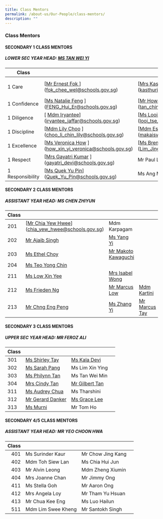 ```yaml
---
title: Class Mentors
permalink: /about-us/Our-People/class-mentors/
description: ""
---
```

### Class Mentors

#### SECONDARY 1 CLASS MENTORS

##### LOWER SEC YEAR HEAD: [MS TAN WEI YI](mailto:tan_wei_yi@schools.gov.sg)

| Class 	|  	|  	|  	|
|---	|---	|---	|---	|
| 1 Care 	| [[Mr Ernest Fok ](mailto:fok_chee_wel@schools.gov.sg)](fok_chee_wel@schools.gov.sg)	|  [[Mrs Kasthuri Davaraj](mailto:kasthuri_mahanthran@schools.gov.sg)](kasthuri_mahanthran@schools.gov.sg)	|  [[Ms Chen Weiling](mailto:chen_weiling@schools.gov.sg )](chen_weiling@schools.gov.sg )	|
| 1 Confidence 	| [[Ms Natalie Feng](mailto:FENG_Hui_Er@schools.gov.sg) ](FENG_Hui_Er@schools.gov.sg)	| [[Mr Howard Tan](mailto:tan_ching_hau_howard@schools.gov.sg)](tan_ching_hau_howard@schools.gov.sg) 	|  	|
| 1 Diligence 	|[ [Mdm Iryantee](mailto:iryantee_jaffar@schools.gov.sg)](iryantee_jaffar@schools.gov.sg)	| [[Ms Looi Tse Theng](mailto:looi_tse_theng@schools.gov.sg) ](looi_tse_theng@schools.gov.sg)	|  	|
| 1 Discipline 	| [[Mdm Lily Choo](mailto:choo_li_chin_lily@schools.gov.sg) ](choo_li_chin_lily@schools.gov.sg)	| [[Mdm Esther](mailto:makaisvery_esther_periak_a@schools.gov.sg)](makaisvery_esther_periak_a@schools.gov.sg)    	| 	|
| 1 Excellence 	| [[Ms Veronica How](mailto:how_xin_yi_veronica@schools.gov.sg) ](how_xin_yi_veronica@schools.gov.sg)	| [[Ms Brenda Lim](mailto:Lim_Jing_Qi_Brenda@schools.gov.sg)](Lim_Jing_Qi_Brenda@schools.gov.sg) 	|  	|
| 1 Respect 	| [[Mrs Gayatri Kumar](mailto:gayatri_devi@schools.gov.sg) ](gayatri_devi@schools.gov.sg)	| Mr Paul Lai 	|
| 1 Responsibility 	| [[Ms Quek Yu Pin](mailto:Quek_Yu_Pin@schools.gov.sg)](Quek_Yu_Pin@schools.gov.sg) 	| Ms Ang Meng Li

#### SECONDARY 2 CLASS MENTORS

##### ASSISTANT YEAR HEAD: MS CHEN ZHIYUN

| Class 	|  	|  	|  	|
|---	|---	|---	|---	|
| 201 	| [[Mr Chia Yew Hwee](mailto:chia_yew_hwee@schools.gov.sg)](chia_yew_hwee@schools.gov.sg)	|  Mdm Karpagam	|  	| 
| 202 	| [Mr Ajaib Singh](mailto:ajaib_singh_gurbachan_s@schools.gov.sg) 	|[Ms Yang Yi ](mailto:Yang_Yi@schools.gov.sg)	|  	| 
| 203 	|[ Ms Ethel Choy](mailto:choy_hui_zhen_ethel@schools.gov.sg) 	| [Mr Makoto Kawaguchi](mailto:makoto_kawaguchi@schools.gov.sg) 	|  	| 
| 204 	| [Ms Teo Yong Chin ](mailto:teo_yong_chin@schools.gov.sg)	|  	| 
| 211 	| [Ms Low Xin Yee ](mailto:low_xin_yee@schools.gov.sg)	| [Mrs Isabel Wong](mailto:lee_siew_min_isabel@schools.gov.sg) 	|  	| 
| 212 	| [Ms Frieden Ng](mailto:ng_chih_qing@schools.gov.sg) 	|[ Mr Marcus Low ](mailto:LOW_Xue_Kai_Marcus@schools.gov.sg)	| [Mdm Kartini ](mailto:kartini_djoeraemi@schools.gov.sg)
| 213 	| [Mr Chng Eng Peng](mailto:chng_eng_peng@schools.gov.sg) 	|[ Ms Zhang Yi](mailto:Zhang_Yi_A@schools.gov.sg) 	| [Mr Marcus Tay ](mailto:tay_hiong_kiat_marcus@schools.gov.sg) 	| Mr Senan |



#### SECONDARY 3 CLASS MENTORS

##### UPPER SEC YEAR HEAD: MR FEROZ ALI

| Class 	|  	|  	|  	|
|---	|---	|---	|---	|
| 301 	| [Ms Shirley Tay](mailto:Shirley_Tay@schools.gov.sg)	|  [Ms Kala Devi](mailto:kala_devi_santha_kumar@schools.gov.sg)	|  	|
| 302 	| [Ms Sarah Pang](mailto:Sarah_PANG_PEI_WEN@schools.gov.sg)	| Ms Lim Xin Ying 	|  	|
| 303 	|[ Ms Philynn Tan ](mailto:tan_hong_bee_philynn@schools.gov.sg)	| Ms Tan Wei Min 	|  	|
| 304 	|[ Mrs Cindy Tan ](mailto:yew_siew_ping_cindy@schools.gov.sg)	| [Mr Gilbert Tan ](mailto:Gilbert_Tan_Wei_Beng@schools.gov.sg)	|
| 311 	| [Ms Audrey Chua](mailto:chua_sing_li_audrey@schools.gov.sg)	| Ms Tharshini 	|  	|
| 312 	| [Mr Gerard Danker](mailto:gerard_danker@schools.gov.sg) 	|[ Ms Grace Lee	](mailto:mei_yan_grace_lee@schools.gov.sg)
| 313 	| [Ms Murni ](mailto:murni_iryani_mohd_hanafi@schools.gov.sg)	| Mr Tom Ho 	|

#### SECONDARY 4/5 CLASS MENTORS

##### ASSISTANT YEAR HEAD: MR YEO CHOON HWA

| Class 	|  	|  	|  	|
|---:	|---	|---	|---	|
| 401 	| Ms Surinder Kaur 	| Mr Chow Jing Kang 	|  	|
| 402 	| Mdm Toh Siew Lan 	| Ms Chia Hui Jun 	|  	|
| 403 	| Mr Alvin Leong 	| Mdm Zheng Xiumin 	|  	|
| 404 	| Mrs Joanne Chan 	| Mr Jimmy Ong 	|  	|
| 411 	| Ms Stella Goh 	| Mr Aaron Ong 	|  	|
| 412 	| Mrs Angela Loy 	| Mr Tham Yu Hsuan	|  	|
| 413 	| Mr Chua Kee Eng 	| Ms Luo Hailun 	| 
| 511 	| Mdm Lim Swee Kheng	| Mr Santokh Singh  	|  	|